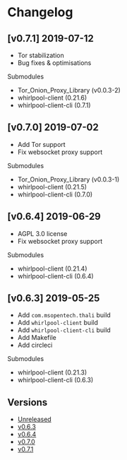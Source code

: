 # Changelog

## [v0.7.1] 2019-07-12

- Tor stabilization
- Bug fixes & optimisations

Submodules

- Tor_Onion_Proxy_Library (v0.0.3-2)
- whirlpool-client (0.21.6)
- whirlpool-client-cli (0.7.1)

## [v0.7.0] 2019-07-02

- Add Tor support
- Fix websocket proxy support

Submodules

- Tor_Onion_Proxy_Library (v0.0.3-1)
- whirlpool-client (0.21.5)
- whirlpool-client-cli (0.7.0)

## [v0.6.4] 2019-06-29

- AGPL 3.0 license
- Fix websocket proxy support

Submodules

- whirlpool-client (0.21.4)
- whirlpool-client-cli (0.6.4)

## [v0.6.3] 2019-05-25

- Add `com.msopentech.thali` build
- Add `whirlpool-client` build
- Add `whirlpool-client-cli` build
- Add Makefile
- Add circleci

Submodules

- whirlpool-client (0.21.3)
- whirlpool-client-cli (0.6.3)

## Versions
- [Unreleased](https://github.com/tsuba-dev/whirlpool-smithy/compare/v0.7.1...HEAD)
- [v0.6.3](https://github.com/tsuba-dev/whirlpool-smithy/compare/v0.0.0...v0.6.3)
- [v0.6.4](https://github.com/tsuba-dev/whirlpool-smithy/compare/v0.6.3...v0.6.4)
- [v0.7.0](https://github.com/tsuba-dev/whirlpool-smithy/compare/v0.6.4...v0.7.0)
- [v0.7.1](https://github.com/tsuba-dev/whirlpool-smithy/compare/v0.7.0...v0.7.1)
